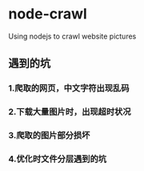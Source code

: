# node-crawl
Using nodejs to crawl website pictures

## 遇到的坑

### 1.爬取的网页，中文字符出现乱码

### 2.下载大量图片时，出现超时状况

### 3.爬取的图片部分损坏

### 4.优化时文件分层遇到的坑